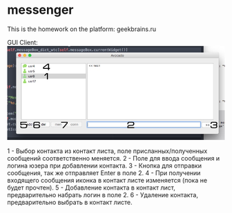 # messenger
This is the homework on the platform: geekbrains.ru

GUI Client:
![Screenshot](client_gui.jpg)

1 - Выбор контакта из контакт листа, поле присланных/полученных сообщений соответственно меняется.
2 - Поле для ввода сообщения и логина юзера при добавлении контакта.
3 - Кнопка для отправки сообщения, так же отправляет Enter в поле 2.
4 - При получении входящего сообщения иконка в контакт листе изменяется (пока не будет прочтен).
5 - Добавление контакта в контакт лист, предварительно набрать логин в поле 2.
6 - Удаление контакта, предварительно выбрать в контакт листе.

